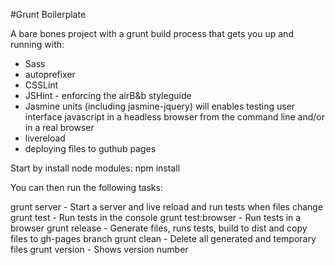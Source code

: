 #Grunt Boilerplate

A bare bones project with a grunt build process that gets you up and running with:

* Sass
* autoprefixer
* CSSLint
* JSHint - enforcing the airB&b styleguide
* Jasmine units (including jasmine-jquery) will enables testing user interface javascript in a headless browser from the command line and/or in a real browser
* livereload
* deploying files to guthub pages


Start by install node modules:
    npm install

You can then run the following tasks:

grunt server - Start a server and live reload and run tests when files change
grunt test - Run tests in the console
grunt test:browser - Run tests in a browser
grunt release - Generate files, runs tests, build to dist and copy files to gh-pages branch
grunt clean - Delete all generated and temporary files
grunt version - Shows version number


